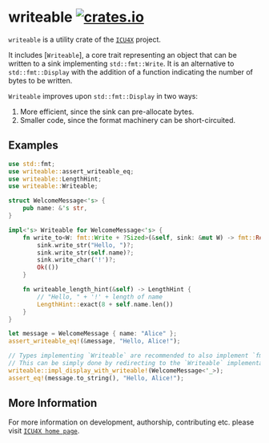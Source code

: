 # writeable [![crates.io](https://img.shields.io/crates/v/writeable)](https://crates.io/crates/writeable)

<!-- cargo-rdme start -->

`writeable` is a utility crate of the [`ICU4X`] project.

It includes [`Writeable`], a core trait representing an object that can be written to a
sink implementing `std::fmt::Write`. It is an alternative to `std::fmt::Display` with the
addition of a function indicating the number of bytes to be written.

`Writeable` improves upon `std::fmt::Display` in two ways:

1. More efficient, since the sink can pre-allocate bytes.
2. Smaller code, since the format machinery can be short-circuited.

## Examples

```rust
use std::fmt;
use writeable::assert_writeable_eq;
use writeable::LengthHint;
use writeable::Writeable;

struct WelcomeMessage<'s> {
    pub name: &'s str,
}

impl<'s> Writeable for WelcomeMessage<'s> {
    fn write_to<W: fmt::Write + ?Sized>(&self, sink: &mut W) -> fmt::Result {
        sink.write_str("Hello, ")?;
        sink.write_str(self.name)?;
        sink.write_char('!')?;
        Ok(())
    }

    fn writeable_length_hint(&self) -> LengthHint {
        // "Hello, " + '!' + length of name
        LengthHint::exact(8 + self.name.len())
    }
}

let message = WelcomeMessage { name: "Alice" };
assert_writeable_eq!(&message, "Hello, Alice!");

// Types implementing `Writeable` are recommended to also implement `fmt::Display`.
// This can be simply done by redirecting to the `Writeable` implementation:
writeable::impl_display_with_writeable!(WelcomeMessage<'_>);
assert_eq!(message.to_string(), "Hello, Alice!");
```

[`ICU4X`]: ../icu/index.html

<!-- cargo-rdme end -->

## More Information

For more information on development, authorship, contributing etc. please visit [`ICU4X home page`](https://github.com/unicode-org/icu4x).
